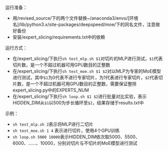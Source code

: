 运行准备：
- 用/revised_source/下的两个文件替换~/anaconda3/envs/[环境名]/lib/python3.x/site-packages/deepspeed/moe/下的同名文件，注意做好备份
- 安装/expert_slicing/requirements.txt中的依赖

运行方式：
- 在/expert_slicing/下执行`sh test_mlp.sh $1`对切片的MLP进行测试，`$1`代表切片数，是一个不超过机器可用GPU数目的正整数
- 在/expert_slicing/下执行`sh test_moe.sh $1 $2`对以MLP为专家的MoE模型进行测试，其中`$1`为0代表不进行专家切片，为1代表进行专家切片，`$2`代表切片数，是一个不超过机器可用GPU数目的正整数，需要保证整除expert_slicing.py中的EXPERTS_NUM
- 在/expert_slicing/下执行`sh loop.sh $1 $2`进行批量对比实验，表示HIDDEN_DIM从`$1`以500为步长循环至`$2`，结果存储于results.txt中

示例：
- `sh test_mlp.sh 2`表示将MLP进行二切片
- `sh test_moe.sh 1 4` 表示进行切片，使用4个GPU训练
- `sh loop.sh 5000 10000`表示HIDDEN_DIM依次取5000、5500、6000、……、10000，分别对切片与不切片的MoE模型进行测试